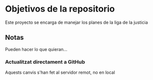 # Objetivos de la repositorio

Este proyecto se encarga de manejar los planes de la liga de la justicia


## Notas
Pueden hacer lo que quieran...

### Actualitzat directament a GitHub
Aquests canvis s'han fet al servidor remot, no en local

